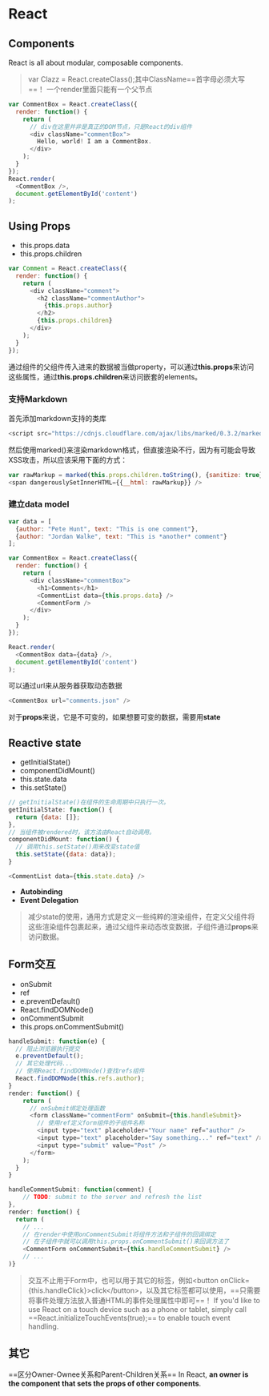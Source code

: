 # React
## Components
React is all about modular, composable components.

> var Clazz = React.createClass();其中ClassName==首字母必须大写==！
> 一个render里面只能有一个父节点

```javascript
var CommentBox = React.createClass({
  render: function() {
    return (
      // div在这里并非是真正的DOM节点，只是React的div组件
      <div className="commentBox">
        Hello, world! I am a CommentBox.
      </div>
    );
  }
});
React.render(
  <CommentBox />,
  document.getElementById('content')
);
```

## Using Props
* this.props.data
* this.props.children

```javascript
var Comment = React.createClass({
  render: function() {
    return (
      <div className="comment">
        <h2 className="commentAuthor">
          {this.props.author}
        </h2>
        {this.props.children}
      </div>
    );
  }
});
```
通过组件的父组件传入进来的数据被当做property，可以通过**this.props**来访问这些属性，通过**this.props.children**来访问嵌套的elements。

### 支持Markdown
首先添加markdown支持的类库

```javascript
<script src="https://cdnjs.cloudflare.com/ajax/libs/marked/0.3.2/marked.min.js"></script>
```
然后使用marked()来渲染markdown格式，但直接渲染不行，因为有可能会导致XSS攻击，所以应该采用下面的方式：

```javascript
var rawMarkup = marked(this.props.children.toString(), {sanitize: true});
<span dangerouslySetInnerHTML={{__html: rawMarkup}} />
```

### 建立data model
```javascript
var data = [
  {author: "Pete Hunt", text: "This is one comment"},
  {author: "Jordan Walke", text: "This is *another* comment"}
];

var CommentBox = React.createClass({
  render: function() {
    return (
      <div className="commentBox">
        <h1>Comments</h1>
        <CommentList data={this.props.data} />
        <CommentForm />
      </div>
    );
  }
});

React.render(
  <CommentBox data={data} />,
  document.getElementById('content')
);
```
可以通过url来从服务器获取动态数据

```javascript
<CommentBox url="comments.json" />
```
对于**props**来说，它是不可变的，如果想要可变的数据，需要用**state**

## Reactive state
* getInitialState()
* componentDidMount()
* this.state.data
* this.setState()

```javascript
// getInitialState()在组件的生命周期中只执行一次。
getInitialState: function() {
  return {data: []};
},
// 当组件被rendered时，该方法由React自动调用。
componentDidMount: function() {
  // 调用this.setState()用来改变state值
  this.setState({data: data});
}

<CommentList data={this.state.data} />
```

* **Autobinding**
* **Event Delegation**

> 减少state的使用，通用方式是定义一些纯粹的渲染组件，在定义父组件将这些渲染组件包裹起来，通过父组件来动态改变数据，子组件通过**props**来访问数据。

## Form交互
* onSubmit
* ref
* e.preventDefault()
* React.findDOMNode()
* onCommentSubmit
* this.props.onCommentSubmit()

```javascript
handleSubmit: function(e) {
  // 阻止浏览器执行提交
  e.preventDefault();
  // 其它处理代码...
  // 使用React.findDOMNode()查找refs组件
  React.findDOMNode(this.refs.author);
}
render: function() {
    return (
      // onSubmit绑定处理函数
      <form className="commentForm" onSubmit={this.handleSubmit}>
        // 使用ref定义form组件的子组件名称
        <input type="text" placeholder="Your name" ref="author" />
        <input type="text" placeholder="Say something..." ref="text" />
        <input type="submit" value="Post" />
      </form>
    );
  }
}
```

```javascript
handleCommentSubmit: function(comment) {
    // TODO: submit to the server and refresh the list
},
render: function() {
  return (
    // ...
    // 在render中使用onCommentSubmit将组件方法和子组件的回调绑定
    // 在子组件中就可以调用this.props.onCommentSubmit()来回调方法了
    <CommentForm onCommentSubmit={this.handleCommentSubmit} />
    // ...
)}
```

> 交互不止用于Form中，也可以用于其它的标签，例如\<button onClick={this.handleClick}>click\</button>，以及其它标签都可以使用，==只需要将事件处理方法放入普通HTML的事件处理属性中即可==！
> If you'd like to use React on a touch device such as a phone or tablet, simply call ==React.initializeTouchEvents(true);== to enable touch event handling.

## 其它
==区分Owner-Ownee关系和Parent-Children关系==
In React, **an owner is the component that sets the props of other components**.
